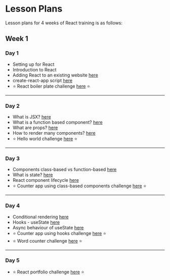 # Lesson Plans

Lesson plans for 4 weeks of React training is as follows:

## Week 1

### Day 1

- Setting up for React
- Introduction to React
- Adding React to an existing website [here](../lessons/week-01/day-01/01-add-react-to-website/)
- create-react-app script [here](../lessons/week-01/day-01/02-create-react-app/)
- ⭐ React boiler plate challenge [here](../lessons/week-01/day-01/03-react-boilerplate-challenge/) ⭐

---

### Day 2

- What is JSX? [here](../lessons/week-01/day-02/01-jsx/)
- What is a function based component? [here](../lessons/week-01/day-02/02-component/)
- What are props? [here](../lessons/week-01/day-02/03-props/)
- How to render many components? [here](../lessons/week-01/day-02/04-render-lists/)
- ⭐ Hello world challenge [here](../lessons/week-01/day-02/05-hello-world-challenge/) ⭐

---

### Day 3

- Components class-based vs function-based [here](../lessons/week-01/day-03/01-class-based-component/)
- What is state? [here](../lessons/week-01/day-03/02-state-and-setState/)
- React component lifecycle [here](../lessons/week-01/day-03/03-component-lifecycle/)
- ⭐ Counter app using class-based components challenge [here](../lessons/week-01/day-03/04-counter-app-class-based-challenge/) ⭐

---

### Day 4

- Conditional rendering [here](../lessons/week-01/day-04/01-conditional-rendering/)
- Hooks - useState [here](../lessons/week-01/day-04/02-useState-hook/)
- Async behaviour of useState [here](../lessons/week-01/day-04/03-useState-async/)
- ⭐ Counter app using hooks challenge [here](../lessons/week-01/day-04/04-counter-app-hooks-challenge/) ⭐
- ⭐ Word counter challenge [here](../lessons/week-01/day-04/05-word-counter-challenge/) ⭐

---

### Day 5

- ⭐ React portfolio challenge [here](../lessons/week-01/day-05/01-portfolio-challenge/) ⭐
